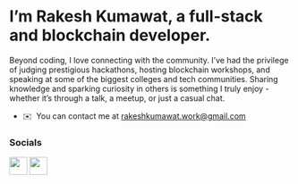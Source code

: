 I’m Rakesh Kumawat, a full-stack and blockchain developer.
===============================

Beyond coding, I love connecting with the community. I’ve had the privilege of judging prestigious hackathons, hosting blockchain workshops, and speaking at some of the biggest colleges and tech communities. Sharing knowledge and sparking curiosity in others is something I truly enjoy - whether it’s through a talk, a meetup, or just a casual chat.

* ✉️  You can contact me at [rakeshkumawat.work@gmail.com](mailto:rakeshkumawat.work@gmail.com)

### Socials

<p align="left"> <a href="https://www.github.com/rakeshkumawat12" target="_blank" rel="noreferrer"><img src="https://raw.githubusercontent.com/danielcranney/readme-generator/main/public/icons/socials/github.svg" width="32" height="32" /></a> <a href="https://www.linkedin.com/in/kumawatrakesh" target="_blank" rel="noreferrer"><img src="https://raw.githubusercontent.com/danielcranney/readme-generator/main/public/icons/socials/linkedin.svg" width="32" height="32" /></a> </p>
